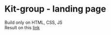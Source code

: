 # Kit-group - landing page  
Build only on HTML, CSS, JS  
Result on this [link](https://andrewmaksimchuk.github.io/kit-group/)

